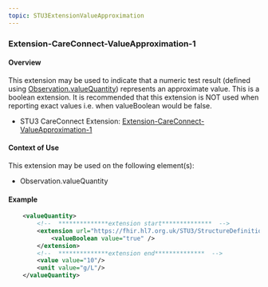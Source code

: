 ```yaml
---
topic: STU3ExtensionValueApproximation
---
```

### Extension-CareConnect-ValueApproximation-1
#### Overview
This extension may be used to indicate that a numeric test result (defined using [Observation.valueQuantity](http://hl7.org/fhir/STU3/observation-definitions.html#Observation.value_x_)) represents an approximate value. This is a boolean extension. It is recommended that this extension is NOT used when reporting exact values i.e. when valueBoolean would be false.

* STU3 CareConnect Extension: [Extension-CareConnect-ValueApproximation-1](https://simplifier.net/hl7fhircareconnectbaselineforstu3/extension-careconnect-valueapproximation-1)

#### Context of Use
This extension may be used on the following element(s):
* Observation.valueQuantity

#### Example

```xml
    <valueQuantity>
        <!--  **************extension start**************  -->
        <extension url="https://fhir.hl7.org.uk/STU3/StructureDefinition/Extension-CareConnect-ValueApproximation-1">
            <valueBoolean value="true" />
        </extension>
        <!--  **************extension end**************  -->
        <value value="10"/>
        <unit value="g/L"/>        
    </valueQuantity>
```